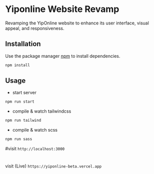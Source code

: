 # Yiponline Website Revamp

Revamping the YipOnline website to enhance its user interface, visual appeal, and responsiveness.

## Installation

Use the package manager [npm](https://www.npmjs.com/) to install dependencies.

```bash
npm install
```

## Usage

- start server 

```bash
npm run start
```

- compile & watch tailwindcss
```bash
npm run tailwind
```

- compile & watch scss
```bash
npm run sass
```

#visit `http://localhost:3000`

#
visit (Live) `https://yiponline-beta.vercel.app`